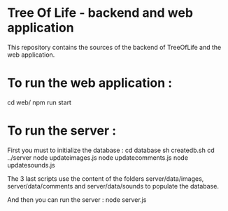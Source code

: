 # Tree Of Life - backend and web application
This repository contains the sources of the backend of TreeOfLife and the web application.

# To run the web application :
cd web/
npm run start

# To run the server :
First you must to initialize the database :
cd database
sh createdb.sh
cd ../server
node updateimages.js
node updatecomments.js
node updatesounds.js


The 3 last scripts use the content of the folders server/data/images, server/data/comments and server/data/sounds to populate the database.

And then you can run the server :
node server.js